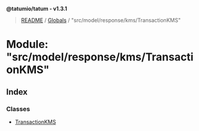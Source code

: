 **@tatumio/tatum - v1.3.1**

> [README](../README.md) / [Globals](../globals.md) / "src/model/response/kms/TransactionKMS"

# Module: "src/model/response/kms/TransactionKMS"

## Index

### Classes

* [TransactionKMS](../classes/_src_model_response_kms_transactionkms_.transactionkms.md)
